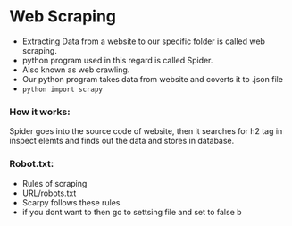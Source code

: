 # Web Scraping 

* Extracting Data from a website to our specific folder is called web scraping.
* python program used in this regard is called Spider.
* Also known as web crawling.
* Our python program takes data from website and coverts it to .json file
* ```python import scrapy ```

### How it works:
Spider goes into the source code of website, then it searches for h2 tag in inspect elemts  and finds out the data and stores in database.

### Robot.txt:
* Rules of scraping
* URL/robots.txt
* Scarpy follows these rules
* if you dont want to then go to settsing file and set to false
b

